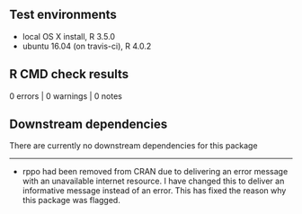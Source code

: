 ## Test environments
* local OS X install, R 3.5.0
* ubuntu 16.04 (on travis-ci), R 4.0.2

## R CMD check results

0 errors | 0 warnings | 0 notes

## Downstream dependencies
There are currently no downstream dependencies for this package

---

* rppo had been removed from CRAN due to delivering an error 
message with an unavailable internet resource.  I have changed
this to deliver an informative message instead of an error. 
This has fixed the reason why this package was flagged.
